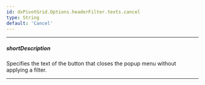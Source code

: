 ```yaml
---
id: dxPivotGrid.Options.headerFilter.texts.cancel
type: String
default: 'Cancel'
---
```

---
##### shortDescription
Specifies the text of the button that closes the popup menu without applying a filter.

---
